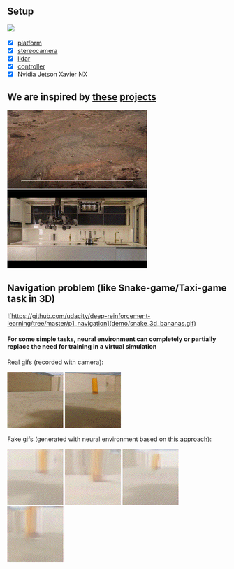 ## Setup 

![](demo/robot_demo_0.gif)

- [x] [platform](https://aliexpress.ru/item/4000153063891.html)
- [x] [stereocamera](https://aliexpress.ru/item/4001343564945.html)
- [x] [lidar](https://aliexpress.ru/item/32895330424.html)
- [x] [controller](https://aliexpress.ru/item/4000910474677.html)
- [x] Nvidia Jetson Xavier NX

## We are inspired by [these](https://www.youtube.com/watch?v=Y75adTBkh2w) [projects](https://www.youtube.com/watch?v=AIrH01N9AsE)

![](demo/inspiration2.gif)
![](demo/inspiration3.gif)

## Navigation problem (like Snake-game/Taxi-game task in 3D)

![https://github.com/udacity/deep-reinforcement-learning/tree/master/p1_navigation](demo/snake_3d_bananas.gif)

#### For some simple tasks, neural environment can completely or partially replace the need for training in a virtual simulation

Real gifs (recorded with camera):

![](demo/real1.gif)
![](demo/real2.gif)

Fake gifs (generated with neural environment based on [this approach](https://github.com/Laggg/neural_env_surviv)):

![](demo/test1.gif)
![](demo/test2.gif)
![](demo/test3.gif)
![](demo/test4.gif)
